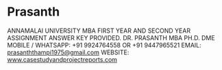 # Prasanth
ANNAMALAI UNIVERSITY MBA FIRST YEAR AND SECOND YEAR ASSIGNMENT ANSWER KEY PROVIDED.  DR. PRASANTH MBA PH.D. DME MOBILE / WHATSAPP: +91 9924764558 OR +91 9447965521 EMAIL: prasanththampi1975@gmail.com WEBSITE: www.casestudyandprojectreports.com

